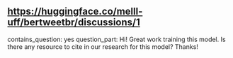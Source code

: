 ## https://huggingface.co/melll-uff/bertweetbr/discussions/1

contains_question: yes
question_part: Hi! Great work training this model. Is there any resource to cite in our research for this model? Thanks!